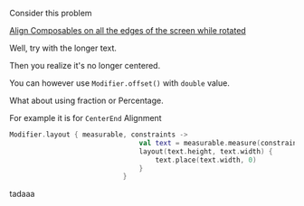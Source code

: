 Consider this problem  

[Align Composables on all the edges of the screen while rotated](https://stackoverflow.com/questions/70455757/align-composables-on-all-the-edges-of-the-screen-while-rotated)  

Well, try with the longer text.  

Then you realize it's no longer centered.  

You can however use `Modifier.offset()` with `double` value.  

What about using fraction or Percentage.  

For example it is for `CenterEnd` Alignment

```kotlin
Modifier.layout { measurable, constraints ->
                                val text = measurable.measure(constraints)
                                layout(text.height, text.width) {
                                    text.place(text.width, 0)
                                }
                            }
```

tadaaa

